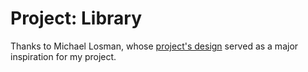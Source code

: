 # Project: Library

Thanks to Michael Losman, whose [project's design](https://github.com/michalosman/library) served as a major inspiration for my project.
